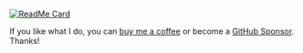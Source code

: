 [![ReadMe Card](https://github-readme-stats.vercel.app/api?username=kubawolanin)](https://github.com/kubawolanin)

If you like what I do, you can [buy me a coffee](http://buymeacoffee.com/kubawolanin) or become a [GitHub Sponsor](https://github.com/sponsors/kubawolanin/). Thanks!
